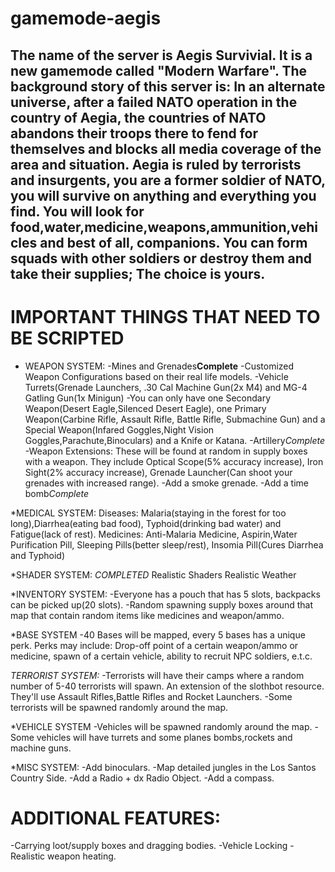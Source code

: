 # gamemode-aegis
The name of the server is Aegis Survivial. It is a new gamemode called "Modern Warfare". The background story of this server is:
 In an alternate universe, after a failed NATO operation in the country of Aegia, the countries of NATO abandons their troops there to fend for themselves and blocks all media coverage of the area and situation. Aegia is ruled by terrorists and insurgents, you are a former soldier of NATO, you will survive on anything and everything you find. You will look for food,water,medicine,weapons,ammunition,vehicles and best of all, companions. You can form squads with other soldiers or destroy them and take their supplies; The choice is yours.
---------------------------------------------------------------------------------------------------------------------------------------

IMPORTANT THINGS THAT NEED TO BE SCRIPTED
=====================================================================
* WEAPON SYSTEM:
 -Mines and Grenades**Complete**
 -Customized Weapon Configurations based on their real life models.
 -Vehicle Turrets(Grenade Launchers, .30 Cal Machine Gun(2x M4) and MG-4 Gatling Gun(1x Minigun)
 -You can only have one Secondary Weapon(Desert Eagle,Silenced Desert Eagle), one Primary Weapon(Carbine Rifle, Assault Rifle, Battle Rifle, Submachine Gun) and a Special Weapon(Infared Goggles,Night Vision Goggles,Parachute,Binoculars) and a Knife or Katana.
 -Artillery*Complete*
 -Weapon Extensions: These will be found at random in supply boxes with a weapon. They include Optical Scope(5% accuracy increase), Iron Sight(2% accuracy increase), Grenade Launcher(Can shoot your grenades with increased range).
 -Add a smoke grenade.
 -Add a time bomb*Complete*
 

*MEDICAL SYSTEM:
 Diseases: Malaria(staying in the forest for too long),Diarrhea(eating bad food), Typhoid(drinking bad water) and Fatigue(lack of rest).
 Medicines: Anti-Malaria Medicine, Aspirin,Water Purification Pill, Sleeping Pills(better sleep/rest), Insomia Pill(Cures Diarrhea and Typhoid)

*SHADER SYSTEM:  *COMPLETED*
 Realistic Shaders
 Realistic Weather

*INVENTORY SYSTEM:
 -Everyone has a pouch that has 5 slots, backpacks can be picked up(20 slots).
 -Random spawning supply boxes around that map that contain random items like medicines and weapon/ammo.
 
*BASE SYSTEM
 -40 Bases will be mapped, every 5 bases has a unique perk. Perks may include: Drop-off point of a certain weapon/ammo or medicine, spawn of a certain vehicle, ability to recruit NPC soldiers, e.t.c.

*TERRORIST SYSTEM: <COMPLETED>*
 -Terrorists will have their camps where a random number of 5-40 terrorists will spawn. An extension of the slothbot resource. They'll use Assault Rifles,Battle Rifles and Rocket Launchers.
 -Some terrorists will be spawned randomly around the map.
 
*VEHICLE SYSTEM
 -Vehicles will be spawned randomly around the map.
 -Some vehicles will have turrets and some planes bombs,rockets and machine guns.

*MISC SYSTEM:
 -Add binoculars.
 -Map detailed jungles in the Los Santos Country Side.
 -Add a Radio + dx Radio Object.
 -Add a compass.

ADDITIONAL FEATURES:
=========================================================================================================================
-Carrying loot/supply boxes and dragging bodies.
-Vehicle Locking
-Realistic weapon heating.
